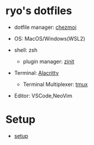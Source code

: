 # ryo's dotfiles

- dotfile manager: [chezmoi](https://github.com/twpayne/chezmoi)

- OS: MacOS/Windows(WSL2)
- shell: zsh
  - plugin manager: [zinit](https://github.com/zdharma-continuum/zinit)
- Terminal: [Alacritty](https://github.com/alacritty/alacritty)
  - Terminal Multiplexer: [tmux](https://github.com/tmux/tmux)
- Editor: VSCode,NeoVim

# Setup
- [setup](SETUP.md)
